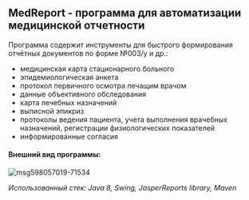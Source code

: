 ## MedReport - программа для автоматизации медицинской отчетности
Программа содержит инструменты для быстрого формирования отчётных документов по форме №003/у и др.: 
 - медицинская карта стационарного больного
 - эпидемиологическая анкета
 - протокол первичного осмотра лечащим врачом
 - данные объективного обследования
 - карта лечебных назначений
 - выписной эпикриз
 - протоколы ведения пациента, учета выполнения врачебных назначений, регистрации физиологических показателей
 - информированные согласия

#### Внешний вид программы:
![msg598057019-71534](https://github.com/arsenigv/MedReport/assets/121340672/9bf607a2-9bf5-43d4-9a96-f1506506a3ac)

_Использованный стек: Java 8, Swing, JasperReports library, Maven_
